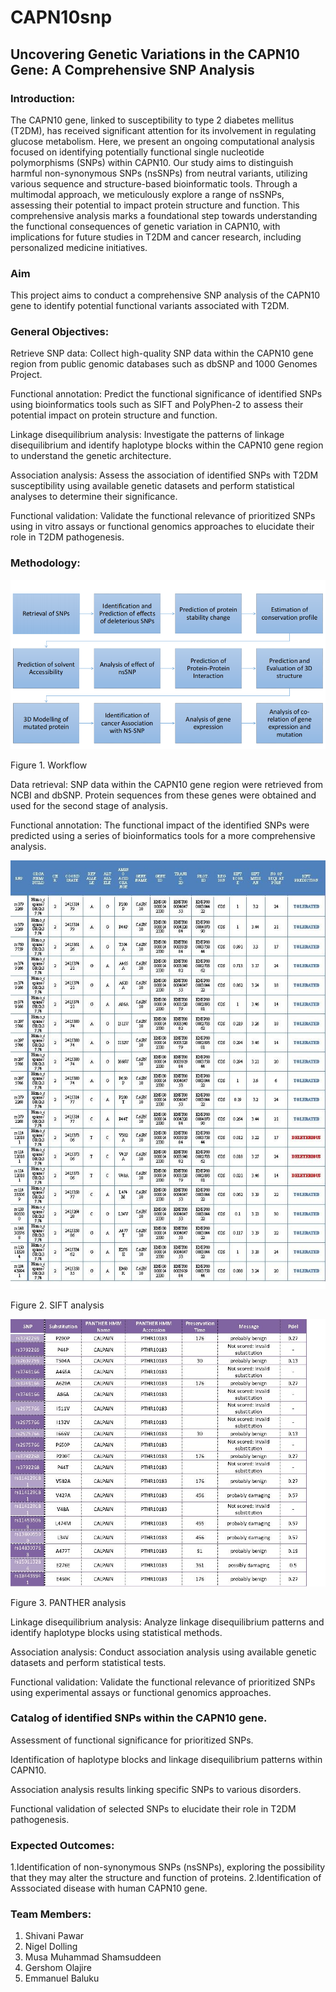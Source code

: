 # CAPN10snp

## Uncovering Genetic Variations in the CAPN10 Gene: A Comprehensive SNP Analysis

### Introduction:
The CAPN10 gene, linked to susceptibility to type 2 diabetes mellitus (T2DM), has received significant attention for its involvement in regulating glucose metabolism. Here, we present an ongoing computational analysis focused on identifying potentially functional single nucleotide polymorphisms (SNPs) within CAPN10. Our study aims to distinguish harmful non-synonymous SNPs (nsSNPs) from neutral variants, utilizing various sequence and structure-based bioinformatic tools. Through a multimodal approach, we meticulously explore a range of nsSNPs, assessing their potential to impact protein structure and function. This comprehensive analysis marks a foundational step towards understanding the functional consequences of genetic variation in CAPN10, with implications for future studies in T2DM and cancer research, including personalized medicine initiatives.

### Aim
This project aims to conduct a comprehensive SNP analysis of the CAPN10 gene to identify potential functional variants associated with T2DM.

### General Objectives:
Retrieve SNP data: Collect high-quality SNP data within the CAPN10 gene region from public genomic databases such as dbSNP and 1000 Genomes Project.

Functional annotation: Predict the functional significance of identified SNPs using bioinformatics tools such as SIFT and PolyPhen-2 to assess their potential impact on protein structure and function.

Linkage disequilibrium analysis: Investigate the patterns of linkage disequilibrium and identify haplotype blocks within the CAPN10 gene region to understand the genetic architecture.

Association analysis: Assess the association of identified SNPs with T2DM susceptibility using available genetic datasets and perform statistical analyses to determine their significance.

Functional validation: Validate the functional relevance of prioritized SNPs using in vitro assays or functional genomics approaches to elucidate their role in T2DM pathogenesis.


### Methodology:
![image](https://github.com/omicscodeathon/capn10snp/blob/main/figures/Workflow_CAPN10snp.jpg)

Figure 1. Workflow

Data retrieval: SNP data within the CAPN10 gene region were retrieved from NCBI and dbSNP. Protein sequences from these genes were obtained and used for the second stage of analysis.

Functional annotation: The functional impact of the identified SNPs were predicted using a series of bioinformatics tools for a more comprehensive analysis. 

![image](figures/SIFT_analysis.jpg)

Figure 2. SIFT analysis

![image](figures/PANTHER_analysis.jpg)

Figure 3. PANTHER analysis



Linkage disequilibrium analysis: Analyze linkage disequilibrium patterns and identify haplotype blocks using statistical methods.

Association analysis: Conduct association analysis using available genetic datasets and perform statistical tests.

Functional validation: Validate the functional relevance of prioritized SNPs using experimental assays or functional genomics approaches.


### Catalog of identified SNPs within the CAPN10 gene.
Assessment of functional significance for prioritized SNPs.

Identification of haplotype blocks and linkage disequilibrium patterns within CAPN10.

Association analysis results linking specific SNPs to various disorders.

Functional validation of selected SNPs to elucidate their role in T2DM pathogenesis.

### Expected Outcomes:
1.Identification of non-synonymous SNPs (nsSNPs), exploring the possibility that they may alter the structure and function of proteins.
2.Identification of Asssociated disease with human CAPN10 gene.

### Team Members: 
1. Shivani Pawar
2. Nigel Dolling
3. Musa Muhammad Shamsuddeen
4. Gershom Olajire
5. Emmanuel Baluku


